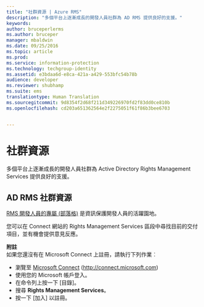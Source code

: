 ```yaml
---
title: "社群資源 | Azure RMS"
description: "多個平台上逐漸成長的開發人員社群為 AD RMS 提供良好的支援。"
keywords: 
author: bruceperlerms
ms.author: bruceper
manager: mbaldwin
ms.date: 09/25/2016
ms.topic: article
ms.prod: 
ms.service: information-protection
ms.technology: techgroup-identity
ms.assetid: e3bdaa6d-e8ca-421a-a429-553bfc54b78b
audience: developer
ms.reviewer: shubhamp
ms.suite: ems
translationtype: Human Translation
ms.sourcegitcommit: 9d8354f2d68f211d349226970fd2f83dd0ce810b
ms.openlocfilehash: cd203a651362564e2f2275051f61f86b3bee6703


---
```


# <a name="community-resources"></a>社群資源

多個平台上逐漸成長的開發人員社群為 Active Directory Rights Management Services 提供良好的支援。

## <a name="ad-rms-community-resources"></a>AD RMS 社群資源

[RMS 開發人員的專屬 (部落格)](http://blogs.msdn.com/b/rms/) 是資訊保護開發人員的活躍園地。

您可以在 Connect 網站的 Rights Management Services 區段中尋找目前的交付項目，並有機會提供意見反應。

**附註**  
如果您還沒有在 Microsoft Connect 上註冊，請執行下列作業︰

-   瀏覽至 [Microsoft Connect](http://connect.microsoft.com) (http://connect.microsoft.com)
-   使用您的 Microsoft 帳戶登入。
-   在命令列上按一下 [目錄]。
-   搜尋 **Rights Management Services**。
-   按一下 [加入] 以註冊。

 

 

 






<!--HONumber=Nov16_HO2-->


